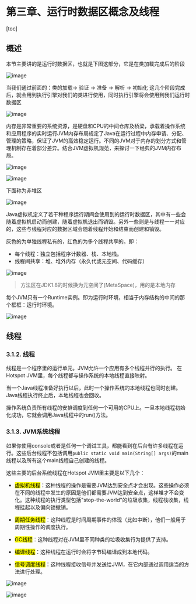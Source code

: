 # 第三章、运行时数据区概念及线程

[toc]

## 概述

本节主要讲的是运行时数据区，也就是下图这部分，它是在类加载完成后的阶段

![image](https://static.lovedata.net/21-06-03-1131e697416c65de6967b3c23cdd411b.png)

当我们通过前面的：类的加载-> 验证 -> 准备 -> 解析 -> 初始化 这几个阶段完成后，就会用到执行引擎对我们的类进行使用，同时执行引擎将会使用到我们运行时数据区

![image](https://static.lovedata.net/21-06-03-0457a66969d9d29aba1cc9b569d60504.png)

内存是非常重要的系统资源，是硬盘和CPU的中间仓库及桥梁，承载着操作系统和应用程序的实时运行JVM内存布局规定了Java在运行过程中内存申请、分配、管理的策略，保证了JVM的高效稳定运行。不同的JVM对于内存的划分方式和管理机制存在着部分差异。结合JVM虚拟机规范，来探讨一下经典的JVM内存布局。



![image](https://static.lovedata.net/20-11-08-421a9f83fff809104d7c6a3699ee84a6.png)



![image](https://static.lovedata.net/20-11-08-cfc5528b2f28a895f62f062a9996b248.png)

下面称为非堆区

![image](https://static.lovedata.net/20-11-08-d5cdeba019bc8a0208c00be24735cd32.png)



Java虚拟机定义了若干种程序运行期间会使用到的运行时数据区，其中有一些会随着虚拟机启动而创建，随着虚拟机退出而销毁。另外一些则是与线程一一对应的，这些与线程对应的数据区域会随着线程开始和结束而创建和销毁。

灰色的为单独线程私有的，红色的为多个线程共享的。即：

- 每个线程：独立包括程序计数器、栈、本地栈。
- 线程间共享：堆、堆外内存（永久代或元空间、代码缓存）



![image](https://static.lovedata.net/20-11-08-5b3f6021182ef536ea7898b48f3fe108.png)

> 方法区在JDK1.8的时候换为元空间了(MetaSpace)，用的是本地内存

每个JVM只有一个Runtime实例。即为运行时环境，相当于内存结构的中间的那个框框：运行时环境。

![image](https://static.lovedata.net/21-06-03-9c608e89a68a10ff0dad17ca7993a278.png)

## 线程

### 3.1.2. 线程

线程是一个程序里的运行单元。JVM允许一个应用有多个线程并行的执行。 在Hotspot JVM里，每个线程都与操作系统的本地线程直接映射。

当一个Java线程准备好执行以后，此时一个操作系统的本地线程也同时创建。Java线程执行终止后，本地线程也会回收。

操作系统负责所有线程的安排调度到任何一个可用的CPU上。一旦本地线程初始化成功，它就会调用Java线程中的run()方法。

### 3.1.3. JVM系统线程

如果你使用console或者是任何一个调试工具，都能看到在后台有许多线程在运行。这些后台线程不包括调用`public static void main(String[] args)`的main线程以及所有这个main线程自己创建的线程。

这些主要的后台系统线程在Hotspot JVM里主要是以下几个：

- <mark>虚拟机线程</mark>：这种线程的操作是需要JVM达到安全点才会出现。这些操作必须在不同的线程中发生的原因是他们都需要JVM达到安全点，这样堆才不会变化。这种线程的执行类型包括"stop-the-world"的垃圾收集，线程栈收集，线程挂起以及偏向锁撤销。

- <mark>周期任务线程</mark>：这种线程是时间周期事件的体现（比如中断），他们一般用于周期性操作的调度执行。

- <mark>GC线程</mark>：这种线程对在JVM里不同种类的垃圾收集行为提供了支持。

- <mark>编译线程</mark>：这种线程在运行时会将字节码编译成到本地代码。

- <mark>信号调度线程</mark>：这种线程接收信号并发送给JVM，在它内部通过调用适当的方法进行处理。

  

![image](https://static.lovedata.net/20-11-08-6f0ff7f4b42b39e26f331765b81e18cb.png)

![image](https://static.lovedata.net/20-11-08-49919a09b22a90b456177f1edff2e16d.png)
